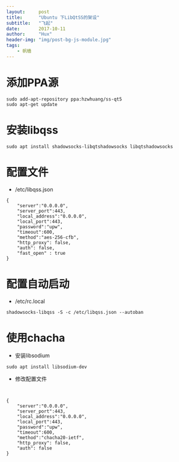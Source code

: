 ```yaml
---
layout:     post
title:      "Ubuntu 下LibQtSS的架设"
subtitle:   "飞起"
date:       2017-10-11
author:     "Hux"
header-img: "img/post-bg-js-module.jpg"
tags:
    - 帆樯
---
```


# 添加PPA源


```
sudo add-apt-repository ppa:hzwhuang/ss-qt5
sudo apt-get update
```

# 安装libqss

```
sudo apt install shadowsocks-libqtshadowsocks libqtshadowsocks
```


# 配置文件

- /etc/libqss.json

```
{
    "server":"0.0.0.0",
    "server_port":443,
    "local_address":"0.0.0.0",
    "local_port":443,
    "password":"upw",
    "timeout":600,
    "method":"aes-256-cfb",
    "http_proxy": false,
    "auth": false,
    "fast_open" : true
}
```

# 配置自动启动

- /etc/rc.local

```
shadowsocks-libqss -S -c /etc/libqss.json --autoban
```

# 使用chacha

- 安装libsodium

```
sudo apt install libsodium-dev
```

- 修改配置文件


```


{
    "server":"0.0.0.0",
    "server_port":443,
    "local_address":"0.0.0.0",
    "local_port":443,
    "password":"upw",
    "timeout":600,
    "method":"chacha20-ietf",
    "http_proxy": false,
    "auth": false
}

```

